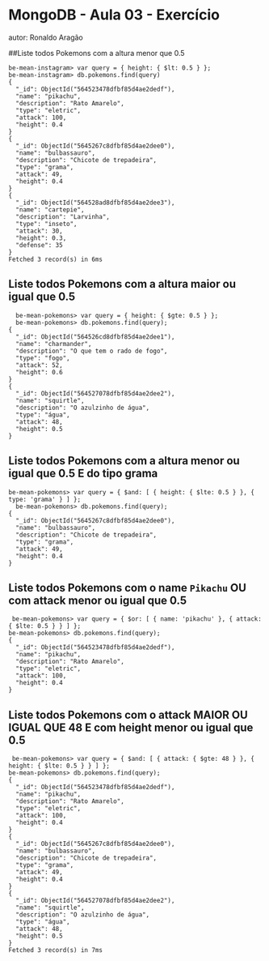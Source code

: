# MongoDB - Aula 03 - Exercício
autor: Ronaldo Aragão

##Liste todos Pokemons com a altura menor que 0.5
```
be-mean-instagram> var query = { height: { $lt: 0.5 } };
be-mean-instagram> db.pokemons.find(query)
{
  "_id": ObjectId("564523478dfbf85d4ae2dedf"),
  "name": "pikachu",
  "description": "Rato Amarelo",
  "type": "eletric",
  "attack": 100,
  "height": 0.4
}
{
  "_id": ObjectId("5645267c8dfbf85d4ae2dee0"),
  "name": "bulbassauro",
  "description": "Chicote de trepadeira",
  "type": "grama",
  "attack": 49,
  "height": 0.4
}
{
  "_id": ObjectId("564528ad8dfbf85d4ae2dee3"),
  "name": "cartepie",
  "description": "Larvinha",
  "type": "inseto",
  "attack": 30,
  "height": 0.3,
  "defense": 35
}
Fetched 3 record(s) in 6ms
```

## Liste todos Pokemons com a altura maior ou igual que 0.5
```
  be-mean-pokemons> var query = { height: { $gte: 0.5 } };
  be-mean-pokemons> db.pokemons.find(query);
{
  "_id": ObjectId("564526cd8dfbf85d4ae2dee1"),
  "name": "charmander",
  "description": "O que tem o rado de fogo",
  "type": "fogo",
  "attack": 52,
  "height": 0.6
}
{
  "_id": ObjectId("564527078dfbf85d4ae2dee2"),
  "name": "squirtle",
  "description": "O azulzinho de água",
  "type": "água",
  "attack": 48,
  "height": 0.5
}

```

## Liste todos Pokemons com a altura menor ou igual que 0.5 E do tipo grama
```
be-mean-pokemons> var query = { $and: [ { height: { $lte: 0.5 } }, { type: 'grama' } ] };
  be-mean-pokemons> db.pokemons.find(query);
{
  "_id": ObjectId("5645267c8dfbf85d4ae2dee0"),
  "name": "bulbassauro",
  "description": "Chicote de trepadeira",
  "type": "grama",
  "attack": 49,
  "height": 0.4
}

```

## Liste todos Pokemons com o name `Pikachu` OU com attack menor ou igual que 0.5
```
 be-mean-pokemons> var query = { $or: [ { name: 'pikachu' }, { attack: { $lte: 0.5 } } ] };
be-mean-pokemons> db.pokemons.find(query);
{
  "_id": ObjectId("564523478dfbf85d4ae2dedf"),
  "name": "pikachu",
  "description": "Rato Amarelo",
  "type": "eletric",
  "attack": 100,
  "height": 0.4
}

```

## Liste todos Pokemons com o attack MAIOR OU IGUAL QUE 48 E com  height menor ou igual que 0.5
```
 be-mean-pokemons> var query = { $and: [ { attack: { $gte: 48 } }, { height: { $lte: 0.5 } } ] };
be-mean-pokemons> db.pokemons.find(query);
{
  "_id": ObjectId("564523478dfbf85d4ae2dedf"),
  "name": "pikachu",
  "description": "Rato Amarelo",
  "type": "eletric",
  "attack": 100,
  "height": 0.4
}
{
  "_id": ObjectId("5645267c8dfbf85d4ae2dee0"),
  "name": "bulbassauro",
  "description": "Chicote de trepadeira",
  "type": "grama",
  "attack": 49,
  "height": 0.4
}
{
  "_id": ObjectId("564527078dfbf85d4ae2dee2"),
  "name": "squirtle",
  "description": "O azulzinho de água",
  "type": "água",
  "attack": 48,
  "height": 0.5
}
Fetched 3 record(s) in 7ms

```
